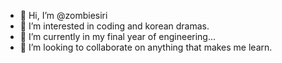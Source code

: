 - 👋 Hi, I’m @zombiesiri
- 👀 I’m interested in coding and korean dramas.
- 🌱 I’m currently in my final year of engineering...
- 💞️ I’m looking to collaborate on anything that makes me learn.



